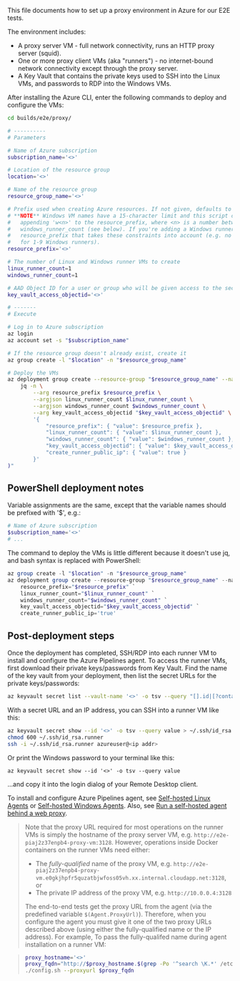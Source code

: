 This file documents how to set up a proxy environment in Azure for our E2E tests.

The environment includes:
- A proxy server VM - full network connectivity, runs an HTTP proxy server (squid).
- One or more proxy client VMs (aka "runners") - no internet-bound network connectivity except through the proxy server.
- A Key Vault that contains the private keys used to SSH into the Linux VMs, and passwords to RDP into the Windows VMs.

After installing the Azure CLI, enter the following commands to deploy and configure the VMs:

```sh
cd builds/e2e/proxy/

# ----------
# Parameters

# Name of Azure subscription
subscription_name='<>'

# Location of the resource group
location='<>'

# Name of the resource group
resource_group_name='<>'

# Prefix used when creating Azure resources. If not given, defaults to 'e2e-<13 char hash>-'.
# **NOTE** Windows VM names have a 15-character limit and this script creates the VM name by
#   appending 'w<n>' to the resource_prefix, where <n> is a number between 1 and
#   windows_runner_count (see below). If you're adding a Windows runner, you must define a
#   resource_prefix that takes these constraints into account (e.g. no more than 13 characters
#   for 1-9 Windows runners).
resource_prefix='<>'

# The number of Linux and Windows runner VMs to create
linux_runner_count=1
windows_runner_count=1

# AAD Object ID for a user or group who will be given access to the secrets in the key vault
key_vault_access_objectid='<>'

# -------
# Execute

# Log in to Azure subscription
az login
az account set -s "$subscription_name"

# If the resource group doesn't already exist, create it
az group create -l "$location" -n "$resource_group_name"

# Deploy the VMs
az deployment group create --resource-group "$resource_group_name" --name 'e2e-proxy' --template-file ./proxy-deployment-template.json --parameters "$(
    jq -n \
        --arg resource_prefix $resource_prefix \
        --argjson linux_runner_count $linux_runner_count \
        --argjson windows_runner_count $windows_runner_count \
        --arg key_vault_access_objectid "$key_vault_access_objectid" \
        '{
            "resource_prefix": { "value": $resource_prefix },
            "linux_runner_count": { "value": $linux_runner_count },
            "windows_runner_count": { "value": $windows_runner_count },
            "key_vault_access_objectid": { "value": $key_vault_access_objectid },
            "create_runner_public_ip": { "value": true }
        }'
)"
```

## PowerShell deployment notes

Variable assignments are the same, except that the variable names should be prefixed with '$', e.g.:

```PowerShell
# Name of Azure subscription
$subscription_name='<>'
# ...
```

The command to deploy the VMs is little different because it doesn't use jq, and bash syntax is replaced with PowerShell:

```PowerShell
az group create -l "$location" -n "$resource_group_name"
az deployment group create --resource-group "$resource_group_name" --name 'e2e-proxy' --template-file ./proxy-deployment-template.json --parameters `
    resource_prefix="$resource_prefix" `
    linux_runner_count="$linux_runner_count" `
    windows_runner_count="$windows_runner_count" `
    key_vault_access_objectid="$key_vault_access_objectid" `
    create_runner_public_ip='true'
```

## Post-deployment steps

Once the deployment has completed, SSH/RDP into each runner VM to install and configure the Azure Pipelines agent. To access the runner VMs, first download their private keys/passwords from Key Vault. Find the name of the key vault from your deployment, then list the secret URLs for the private keys/passwords:

```sh
az keyvault secret list --vault-name '<>' -o tsv --query "[].id|[?contains(@, 'runner')]"
```

With a secret URL and an IP address, you can SSH into a runner VM like this:

```sh
az keyvault secret show --id '<>' -o tsv --query value > ~/.ssh/id_rsa.runner
chmod 600 ~/.ssh/id_rsa.runner
ssh -i ~/.ssh/id_rsa.runner azureuser@<ip addr>
```
Or print the Windows password to your terminal like this:

```
az keyvault secret show --id '<>' -o tsv --query value
```

...and copy it into the login dialog of your Remote Desktop client.

To install and configure Azure Pipelines agent, see [Self-hosted Linux Agents](https://docs.microsoft.com/en-us/azure/devops/pipelines/agents/v2-linux?view=azure-devops) or [Self-hosted Windows Agents](https://docs.microsoft.com/en-us/azure/devops/pipelines/agents/v2-windows?view=azure-devops). Also, see [Run a self-hosted agent behind a web proxy](https://docs.microsoft.com/en-us/azure/devops/pipelines/agents/proxy?view=azure-devops).

> Note that the proxy URL required for most operations on the runner VMs is simply the hostname of the proxy server VM, e.g. `http://e2e-piaj2z37enpb4-proxy-vm:3128`. However, operations inside Docker containers on the runner VMs need either:
> - The _fully-qualified_ name of the proxy VM, e.g. `http://e2e-piaj2z37enpb4-proxy-vm.e0gkjhpfr5quzatbjwfoss05vh.xx.internal.cloudapp.net:3128`, or
> - The private IP address of the proxy VM, e.g. `http://10.0.0.4:3128`
>
> The end-to-end tests get the proxy URL from the agent (via the predefined variable `$(Agent.ProxyUrl)`). Therefore, when you configure the agent you must give it one of the two proxy URLs described above (using either the fully-qualified name or the IP address). For example, To pass the fully-qualifed name during agent installation on a runner VM:

> ```sh
> proxy_hostname='<>'
> proxy_fqdn="http://$proxy_hostname.$(grep -Po '^search \K.*' /etc/resolv.conf):3128"
> ./config.sh --proxyurl $proxy_fqdn
> ```